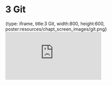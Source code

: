 # 3 Git
 
{type: iframe, title:3 Git, width:800, height:600, poster:resources/chapt_screen_images/git.png}
![](https://andrew-bortvin.github.io/pythonNotes/no_toc/git.html)
 

 
